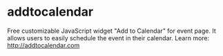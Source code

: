 addtocalendar
=============

Free customizable JavaScript widget "Add to Calendar" for event page. It allows users to easily schedule the event in their calendar. Learn more: http://addtocalendar.com
